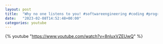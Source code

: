 ```yaml
---
layout: post
title:  "Why no one listens to you! #softwareengineering #coding #programming"
date:   "2023-02-08T14:52:48+00:00"
categories: youtube
---
```

{% youtube  "https://www.youtube.com/watch?v=8nluxVZEUwQ" %}
<br />

